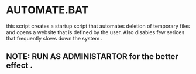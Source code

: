 # AUTOMATE.BAT
this script creates a startup script that automates deletion of temporary files and opens a website that is defined by the user.
Also disables few serices that frequently slows down the system .
## NOTE: RUN AS ADMINISTARTOR for the better effect .
